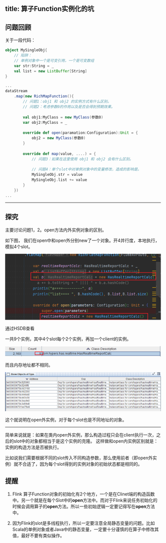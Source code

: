title: 算子Function实例化的坑
---

## 问题回顾

关于一段代码：

```scala
object MySingleObj{
	// 陷阱：
	// 单例对象中一个是可变引用，一个是可变数组
	var str:String = _
	val list = new ListBuffer[String]
}
```

```scala
...
dataStream
	.map(new RichMapFunction(){
		// 问题1：obj1 和 obj2 的实例方式有什么区别。
		// 问题2：考虑参数0的作用以及是否会得到预期效果。
		
		val obj1:MyClass = new MyClass(参数0)
		var obj2:MyClass = _
		
		override def open(paramation:Configuration):Unit = {
			obj2 = new MyClass(参数0)
		}
		
		override def map(value, ....) = {
			// 问题3：如果在这里使用 obj1 和 obj2 会有什么区别。
			
			// 问题4：单个slot中对单例对象中的变量修改，造成的影响是。
			MySingleObj.str = value
			MySingleObj.list += value
		}
	})
...
```
---
## 探究

主要讨论问题1，2。open方法内外实例对象的区别。

如下图， 我们在open中和open外分别new了一个对象。开4并行度，本地执行，模拟4个slot。

![算子Function实例化的坑/image-20210127164519575.png](算子Function实例化的坑/image-20210127164519575.png)

通过HSDB查看

一共9个实例，其中4个slot每个2个实例，再加一个client的实例。

![算子Function实例化的坑/image-20210127164536390.png](算子Function实例化的坑/image-20210127164536390.png)

而且内存地址都不相同。

![算子Function实例化的坑/image-20210127164456455.png](算子Function实例化的坑/image-20210127164456455.png)

这个就说明在open外实例，对于每个slot也是不同地址的对象。

---

简单来说就是：如果在类内open外实例，那么构造过程只会在client执行一次，之后的slot中的对象都相当于是这个实例的克隆。
这样做和open内实例区别就是：实例的构造方法是否被执行。

比如说我们需要根据不同的slot传入不同构造参数，那么使用前者（即open外实例）就不合适了，因为每个slot得到的实例对象的初始状态都是相同的。

## 提醒

1. Flink 算子Function对象的初始化有2个地方，一个是在Clinet端的构造函数中。另一个就是在每个Slot中的**open**方法中。而对于Flink来说任务初始化的时候会调用算子的**open**方法。所以一些初始逻辑一定要记得写在**open**方法中。

2. 因为Flink的slot是多线程执行，所以一定要注意全局静态变量的问题。比如Scala的单例对象或者Java中的静态变量，一定要十分谨慎的在算子中修改其值，最好不要有类似操作。

